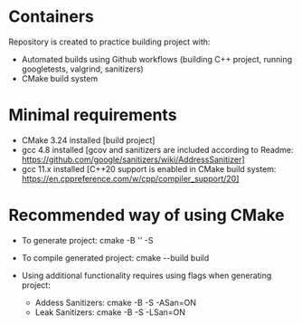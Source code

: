 # Containers
Repository is created to practice building project with:
 - Automated builds using Github workflows (building C++ project, running googletests, valgrind, sanitizers)
 - CMake build system

# Minimal requirements
 - CMake 3.24 installed [build project]
 - gcc 4.8 installed [gcov and sanitizers are included according to Readme: https://github.com/google/sanitizers/wiki/AddressSanitizer]
 - gcc 11.x installed [C++20 support is enabled in CMake build system: https://en.cppreference.com/w/cpp/compiler_support/20]

# Recommended way of using CMake
 - To generate project: cmake -B '<build-dir>' -S <project-dir>
 - To compile generated project: cmake --build build
 
 - Using additional functionality requires using flags when generating project:
   - Addess Sanitizers: cmake -B <build-dir> -S <project-dir> -ASan=ON
   - Leak Sanitizers: cmake -B <build-dir> -S <project-dir> -LSan=ON

